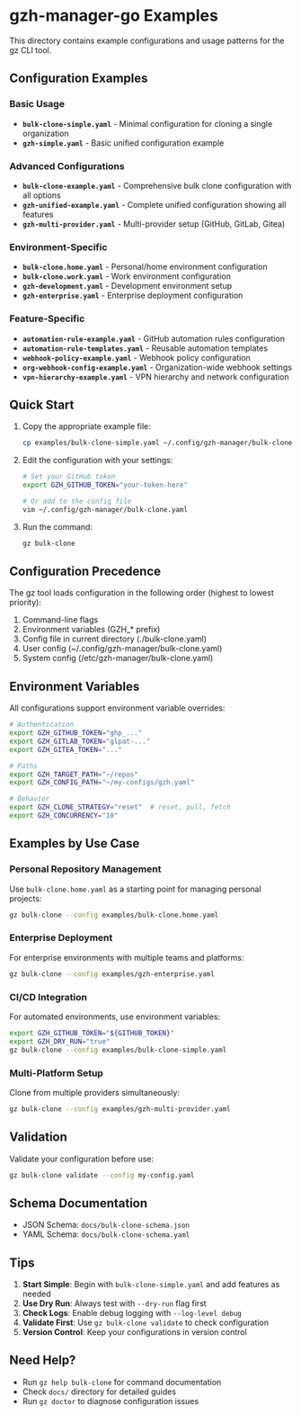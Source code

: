 # gzh-manager-go Examples

This directory contains example configurations and usage patterns for the gz CLI tool.

## Configuration Examples

### Basic Usage

- **`bulk-clone-simple.yaml`** - Minimal configuration for cloning a single organization
- **`gzh-simple.yaml`** - Basic unified configuration example

### Advanced Configurations

- **`bulk-clone-example.yaml`** - Comprehensive bulk clone configuration with all options
- **`gzh-unified-example.yaml`** - Complete unified configuration showing all features
- **`gzh-multi-provider.yaml`** - Multi-provider setup (GitHub, GitLab, Gitea)

### Environment-Specific

- **`bulk-clone.home.yaml`** - Personal/home environment configuration
- **`bulk-clone.work.yaml`** - Work environment configuration
- **`gzh-development.yaml`** - Development environment setup
- **`gzh-enterprise.yaml`** - Enterprise deployment configuration

### Feature-Specific

- **`automation-rule-example.yaml`** - GitHub automation rules configuration
- **`automation-rule-templates.yaml`** - Reusable automation templates
- **`webhook-policy-example.yaml`** - Webhook policy configuration
- **`org-webhook-config-example.yaml`** - Organization-wide webhook settings
- **`vpn-hierarchy-example.yaml`** - VPN hierarchy and network configuration

## Quick Start

1. Copy the appropriate example file:
   ```bash
   cp examples/bulk-clone-simple.yaml ~/.config/gzh-manager/bulk-clone.yaml
   ```

2. Edit the configuration with your settings:
   ```bash
   # Set your GitHub token
   export GZH_GITHUB_TOKEN="your-token-here"

   # Or add to the config file
   vim ~/.config/gzh-manager/bulk-clone.yaml
   ```

3. Run the command:
   ```bash
   gz bulk-clone
   ```

## Configuration Precedence

The gz tool loads configuration in the following order (highest to lowest priority):

1. Command-line flags
2. Environment variables (GZH_* prefix)
3. Config file in current directory (./bulk-clone.yaml)
4. User config (~/.config/gzh-manager/bulk-clone.yaml)
5. System config (/etc/gzh-manager/bulk-clone.yaml)

## Environment Variables

All configurations support environment variable overrides:

```bash
# Authentication
export GZH_GITHUB_TOKEN="ghp_..."
export GZH_GITLAB_TOKEN="glpat-..."
export GZH_GITEA_TOKEN="..."

# Paths
export GZH_TARGET_PATH="~/repos"
export GZH_CONFIG_PATH="~/my-configs/gzh.yaml"

# Behavior
export GZH_CLONE_STRATEGY="reset"  # reset, pull, fetch
export GZH_CONCURRENCY="10"
```

## Examples by Use Case

### Personal Repository Management

Use `bulk-clone.home.yaml` as a starting point for managing personal projects:

```bash
gz bulk-clone --config examples/bulk-clone.home.yaml
```

### Enterprise Deployment

For enterprise environments with multiple teams and platforms:

```bash
gz bulk-clone --config examples/gzh-enterprise.yaml
```

### CI/CD Integration

For automated environments, use environment variables:

```bash
export GZH_GITHUB_TOKEN="${GITHUB_TOKEN}"
export GZH_DRY_RUN="true"
gz bulk-clone --config examples/bulk-clone-simple.yaml
```

### Multi-Platform Setup

Clone from multiple providers simultaneously:

```bash
gz bulk-clone --config examples/gzh-multi-provider.yaml
```

## Validation

Validate your configuration before use:

```bash
gz bulk-clone validate --config my-config.yaml
```

## Schema Documentation

- JSON Schema: `docs/bulk-clone-schema.json`
- YAML Schema: `docs/bulk-clone-schema.yaml`

## Tips

1. **Start Simple**: Begin with `bulk-clone-simple.yaml` and add features as needed
2. **Use Dry Run**: Always test with `--dry-run` flag first
3. **Check Logs**: Enable debug logging with `--log-level debug`
4. **Validate First**: Use `gz bulk-clone validate` to check configuration
5. **Version Control**: Keep your configurations in version control

## Need Help?

- Run `gz help bulk-clone` for command documentation
- Check `docs/` directory for detailed guides
- Run `gz doctor` to diagnose configuration issues
